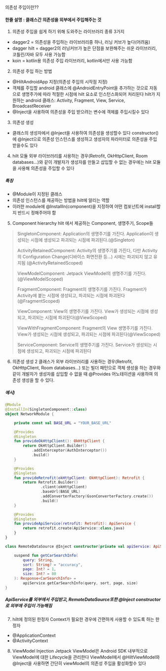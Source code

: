 의존성 주입이란??
#### 한줄 설명 : 클래스간 의존성을 외부에서 주입해주는 것

1. 의존성 주입을 쉽게 하기 위해 도와주는 라이브러리 종류
3가지
- dagger2 = 의존성을 주입하는 라이브러리중 하나, 러닝 커브가 높다(어려움)
- dagger hilt = dagger2의 러닝커브가 높은 단점을 보완해주는 쉬운 라이브러리, 코틀린/자바 모두 사용 가능함
- koin = kotlin용 의존성 주입 라이브러리, kotlin에서만 사용 가능함

2. 의존성 주입 하는 방법
- @HiltAndroidApp 지정(의존성 주입의 시작점 지정)
- 객체를 주입할 android 클래스에 @AndroidEntryPoint을 추가하는 것으로 자동으로 생명주가에 따라 적절한 시점에 hilt 요소로 인스턴스화되어 처리된다
  hilt가 지원하는 android 클래스: Activity, Fragment, View, Service, BroadcastReceiver
- @Inject을 사용하여 의존성을 주입 받으려는 변수에 객체를 주입시킬수 있다

3. 의존성 생성
- 클래스의 생성자에서 @Inject을 사용하여 의존성을 생성할수 있다
  constructor()에 @Inject으로 의존성 인스턴스를 생성하고 생성자의 파라미터로 의존성을 주입받을수도 있다
  
4. hilt 모듈
외부 라이브러리를 사용하는 경우(Retrofit, OkHttpClient, Room databases...)와 같이
개발자가 생성자를 만들고 삽입할 수 없는 경우에는 hlit 모듈을 사용해 의존성을 주입할 수 있다

##### 특징
- @Module이 지정된 클래스
- 의존성 인스턴스를 제공하는 방법을 hilt에 알리는 역할
- 이러한 module에 @InstallIn(component)을 지정하여 어떤 컴포넌트에 install할지 반드시 정해주어야 함

5. Component hierarchy
hlit 에서 제공하는 Component, 생명주기, Scope들
> SingletonComponent: Application의 생명주기를 가진다. Application이 생성되는 시점에 생성되고 파괴되는 시점에 파괴된다.(@Singleton)
>
> ActivityRetainedComponent: Activity의 생명주기를 가진다, 다만 Activity의 Configuration Change(디바이스 화면전환 등...) 시에는 파괴되지 않고 유지됨
> (@ActivityRetainedScoped)
>
> ViewModelComponent: Jetpack ViewModel의 생명주기를 가진다.(@ViewModelScoped)
>
> FragmentComponent: Fragment의 생명주기를 가진다. Fragment가 Activity에 붙는 시점에 생성되고, 파괴되는 시점에 파괴된다(@FragmentScoped)
>
> ViewComponent: View의 생명주기를 가진다. View가 생성되는 시점에 생성되고, 파괴되는 시점에 파괴된다(@ViewScoped)
>
> ViewWithFragmentComponent: Fragment의 View 생명주기를 가진다. View가 생성되는 시점에 생성되고, 파괴되는 시점에 파괴된다(@ViewScoped)
>
> ServiceComponent: Service의 생명주기를 가진다. Service가 생성되는 시점에 생성되고, 파괴되는 시점에 파괴된다

6. 의존성 생성 2
클래스가 외부 라이브러리를 사용하는 경우(Retrofit, OkHttpClient, Room databases...) 또는
빌더 패턴으로 객체 생성을 하는 경우와 같이 개발자가 생성자를 삽입할 수 없을 때 @Provides 어노테이션을 사용하여 의존성 생성을 할 수 있다.

##### 예시)
``` Kotlin
@Module
@InstallIn(SingletonComponent::class)
object NetworkModule {

    private const val BASE_URL = "YOUR_BASE_URL"

    @Provides
    @Singleton
    fun provideOkHttpClient(): OkHttpClient {
        return OkHttpClient.Builder()
            .addInterceptor(AuthInterceptor())
            .build()
    }

    @Provides
    @Singleton
    fun provideRetrofit(okHttpClient: OkHttpClient): Retrofit {
        return Retrofit.Builder()
                .client(okHttpClient)
                .baseUrl(BASE_URL)
                .addConverterFactory(GsonConverterFactory.create())
                .build()
    }

    @Provides
    @Singleton
    fun provideApiService(retrofit: Retrofit): ApiService {
        return retrofit.create(ApiService::class.java)
    }
}
```

``` Kotlin
class RemoteDataSource @Inject constructor(private val apiService: ApiService) {

    suspend fun getCarSearchInfo(
        query: String,
        sort: String? = "accuracy",
        page: Int? = 1,
        size: Int? = 80
    ): Response<CarSearchInfo> =
        apiService.getCarSearchInfo(query, sort, page, size)
}
```

##### ApiService를 외부에서 주입받고, RemoteDataSource또한 @Inject constructor로 외부에 주입이 가능해짐

7. hilt에 정의된 한정자
Context가 필요한 경우에 간편하게 사용할 수 있도록 하는 한정자
- @ApplicationContext
- @ActivityContext

8. ViewModel Injection
Jetpack ViewModel은 Android SDK 내부적으로 ViewModel에 대한 Lifecycle을 관리한다
ViewModel에서 @HiltViewModel와 @Inject을 사용하면 간단히 viewModel의 의존성 주입을 활성화할수 있다
